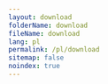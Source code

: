 ```yaml
---
layout: download
folderName: download
fileName: download
lang: pl
permalink: /pl/download
sitemap: false
noindex: true
---
```

    